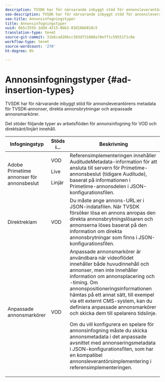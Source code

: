 ```yaml
---
description: TVSDK har för närvarande inbyggt stöd för annonsleverantörens metadata för TVSDK-annonser, direkta annonsbrytningar och anpassade annonsmarkörer.
seo-description: TVSDK har för närvarande inbyggt stöd för annonsleverantörens metadata för TVSDK-annonser, direkta annonsbrytningar och anpassade annonsmarkörer.
seo-title: Annonsinfogningstyper
title: Annonsinfogningstyper
uuid: 6b5c3555-1ddd-4215-8bb2-03d16bb818c5
translation-type: tm+mt
source-git-commit: 31b6cad26bcc393d731080a70eff1c59551f1c8e
workflow-type: tm+mt
source-wordcount: '270'
ht-degree: 0%

---
```



# Annonsinfogningstyper {#ad-insertion-types}

TVSDK har för närvarande inbyggt stöd för annonsleverantörens metadata för TVSDK-annonser, direkta annonsbrytningar och anpassade annonsmarkörer.

Det stöder följande typer av arbetsflöden för annonsinfogning för VOD och direktsänt/linjärt innehåll.

<table id="table_1C3A659BDDB7453CA953A103045FCA01"> 
 <thead> 
  <tr> 
   <th colname="col1" class="entry"> Infogningstyp </th> 
   <th colname="col2" class="entry"> Stöds i... </th> 
   <th colname="col3" class="entry"> Beskrivning </th> 
  </tr>
 </thead>
 <tbody> 
  <tr> 
   <td colname="col1"> Adobe Primetime annonser för annonsbeslut </td> 
   <td colname="col2">VOD <p>Live </p> <p>Linjär </p> </td> 
   <td colname="col3">Referensimplementeringen innehåller <span class="codeph"> AuditudeMetadata</span>-information för att ansluta till servern för Primetime-annonsbeslut (tidigare Auditude), baserat på informationen i Primetime-annonsdelen</a> i JSON-konfigurationsfilen</a>. </td> 
  </tr> 
  <tr> 
   <td colname="col1"> Direktreklam </td> 
   <td colname="col2"> VOD </td> 
   <td colname="col3">Du måste ange annons-URL:er i JSON-indatafilen. När TVSDK försöker lösa en annons anropas den direkta annonsbrytningslösaren och annonserna löses baserat på den information om direkta annonsbrytningar som finns i JSON-konfigurationsfilen</a>. </td> 
  </tr> 
  <tr> 
   <td colname="col1"> Anpassade annonsmarkörer </td> 
   <td colname="col2"> VOD </td> 
   <td colname="col3">Anpassade annonsmarkörer är användbara när videoflödet innehåller både huvudinnehåll och annonser, men inte innehåller information om annonsplacering och -timing. Om annonspositioneringsinformationen hämtas på ett annat sätt, till exempel via ett externt CMS-system, kan du definiera anpassade annonsmarkörer och skicka dem till spelarens tidslinje. <p>Om du vill konfigurera en spelare för annonsinfogning måste du skicka annonsmetadata i det anpassade avsnittet med annonseringsmetadata i JSON-konfigurationsfilen</a>, som har en kompatibel annonsleverantörsimplementering i referensimplementeringen. </p> </td>
  </tr>
 </tbody>
</table>